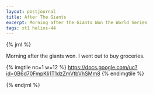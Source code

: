 ```yaml
---
layout: postjournal
title: After The Giants
excerpt: Morning after the Giants Won the World Series
tags: xt1 helios-44
---
```


{% jrnl %}

Morning after the giants won. I went out to buy groceries. 


{% imgtile nc=1 w=12 %}
https://docs.google.com/uc?id=0B6d70FmpKIi1T1dzZmVtbVhSMm8
{% endimgtile %}

{% endjrnl %}
